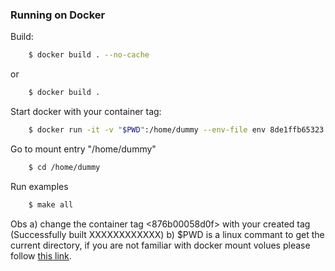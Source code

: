 ### Running on Docker

Build:
```sh
    $ docker build . --no-cache
```

or

```sh
    $ docker build .
```

Start docker with your container tag:
```sh
    $ docker run -it -v "$PWD":/home/dummy --env-file env 8de1ffb65323 zsh
```

Go to mount entry  "/home/dummy"

```sh
    $ cd /home/dummy
```

Run examples
```sh
    $ make all
```

Obs 
a) change the container tag <876b00058d0f> with your created tag (Successfully built XXXXXXXXXXXX)
b) $PWD is a linux commant to get the current directory, if you are not familiar with docker mount volues please follow [this link](https://docs.docker.com/storage/volumes/).